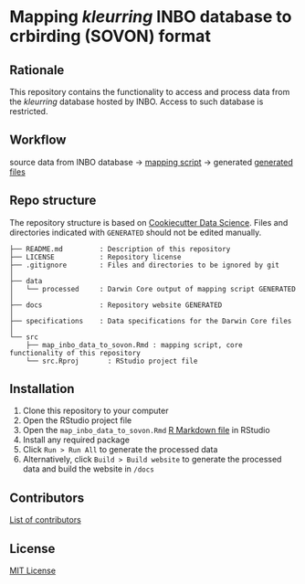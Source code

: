 # Mapping *kleurring* INBO database to crbirding (SOVON) format

## Rationale

This repository contains the functionality to access and process data from the *kleurring* database hosted by INBO. Access to such database is restricted.

## Workflow

source data from INBO database →  [mapping script](http://damianooldoni.github.io/sovon/map_inbo_data_to_sovon.html) → generated [generated files](https://github.com/damianooldoni/sovon/blob/master/data/processed/)

## Repo structure

The repository structure is based on [Cookiecutter Data Science](http://drivendata.github.io/cookiecutter-data-science/). Files and directories indicated with `GENERATED` should not be edited manually.

```
├── README.md         : Description of this repository
├── LICENSE           : Repository license
├── .gitignore        : Files and directories to be ignored by git
│
├── data
│   └── processed     : Darwin Core output of mapping script GENERATED
│
├── docs              : Repository website GENERATED
│
├── specifications    : Data specifications for the Darwin Core files
│
└── src
    ├── map_inbo_data_to_sovon.Rmd : mapping script, core functionality of this repository
    └── src.Rproj       : RStudio project file
```

## Installation

1. Clone this repository to your computer
2. Open the RStudio project file
3. Open the `map_inbo_data_to_sovon.Rmd` [R Markdown file](https://rmarkdown.rstudio.com/) in RStudio
4. Install any required package
5. Click `Run > Run All` to generate the processed data
6. Alternatively, click `Build > Build website` to generate the processed data and build the website in `/docs`


## Contributors

[List of contributors](https://github.com/damianooldoni/sovon/contributors)

## License

[MIT License](LICENSE)
